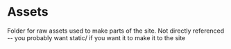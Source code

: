 # Assets

Folder for raw assets used to make parts of the site. Not directly referenced -- you probably
want static/ if you want it to make it to the site
